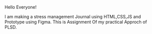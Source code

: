 Hello Everyone! 

I am making a stress management Journal using HTML,CSS,JS and Prototype using Figma. 
This is Assignment Of my practical Approch of PLSD. 
